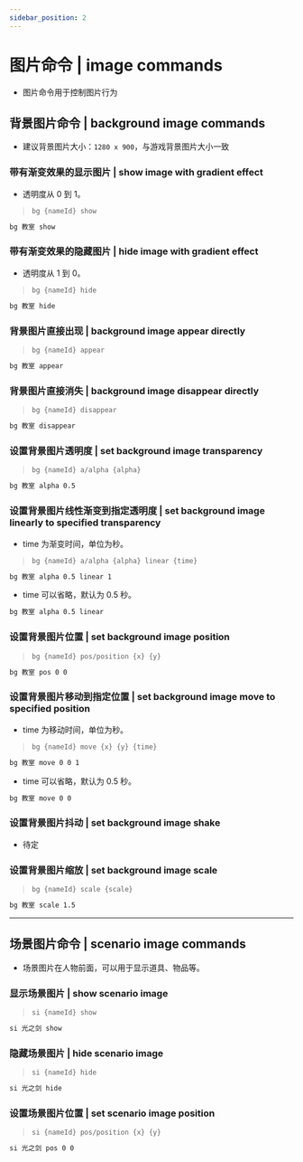 ```yaml
---
sidebar_position: 2
---
```


# 图片命令 | image commands

- 图片命令用于控制图片行为

## 背景图片命令 | background image commands

- 建议背景图片大小：`1280 x 900`，与游戏背景图片大小一致

### 带有渐变效果的显示图片 | show image with gradient effect

- 透明度从 0 到 1。

> `bg {nameId} show`

```txt
bg 教室 show
```

### 带有渐变效果的隐藏图片 | hide image with gradient effect

- 透明度从 1 到 0。

> `bg {nameId} hide`

```txt
bg 教室 hide
```

### 背景图片直接出现 | background image appear directly

> `bg {nameId} appear`

```txt
bg 教室 appear
```

### 背景图片直接消失 | background image disappear directly

> `bg {nameId} disappear`

```txt
bg 教室 disappear
```

### 设置背景图片透明度 | set background image transparency

> `bg {nameId} a/alpha {alpha}`

```txt
bg 教室 alpha 0.5
```

### 设置背景图片线性渐变到指定透明度 | set background image linearly to specified transparency

- time 为渐变时间，单位为秒。

> `bg {nameId} a/alpha {alpha} linear {time}`

```txt
bg 教室 alpha 0.5 linear 1
```

- time 可以省略，默认为 0.5 秒。

```txt
bg 教室 alpha 0.5 linear
```

### 设置背景图片位置 | set background image position

> `bg {nameId} pos/position {x} {y}`

```txt
bg 教室 pos 0 0
```

### 设置背景图片移动到指定位置 | set background image move to specified position

- time 为移动时间，单位为秒。

> `bg {nameId} move {x} {y} {time}`

```txt
bg 教室 move 0 0 1
```

- time 可以省略，默认为 0.5 秒。

```txt
bg 教室 move 0 0
```

### 设置背景图片抖动 | set background image shake

- 待定

### 设置背景图片缩放 | set background image scale

> `bg {nameId} scale {scale}`

```txt
bg 教室 scale 1.5
```

---

## 场景图片命令 | scenario image commands

- 场景图片在人物前面，可以用于显示道具、物品等。

### 显示场景图片 | show scenario image

> `si {nameId} show`

```txt
si 光之剑 show
```

### 隐藏场景图片 | hide scenario image

> `si {nameId} hide`

```txt
si 光之剑 hide
```

### 设置场景图片位置 | set scenario image position

> `si {nameId} pos/position {x} {y}`

```txt
si 光之剑 pos 0 0
```
